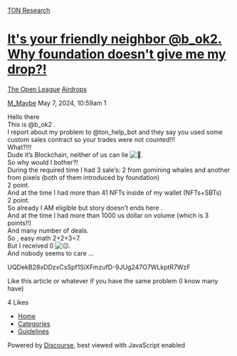 [TON Research](/)

# [It's your friendly neighbor @b\_ok2. Why foundation doesn't give me my drop?!](/t/its-your-friendly-neighbor-b-ok2-why-foundation-doesnt-give-me-my-drop/16462)

[The Open League](/c/the-open-league/airdrops/61)  [Airdrops](/c/the-open-league/airdrops/61) 

    

[M\_Maybe](https://tonresear.ch/u/M_Maybe)  May 7, 2024, 10:59am  1

Hello there  
This is @b\_ok2 .  
I report about my problem to @ton\_help\_bot and they say you used some custom sales contract so your trades were not counted!!!  
What?!!!  
Dude it’s Blockchain, neither of us can lie ![:lying_face:](https://tonresear.ch/images/emoji/twitter/lying_face.png?v=12 ":lying_face:").  
So why would I bother?!  
During the required time I had 3 sale’s: 2 from gomining whales and another from pixels (both of them introduced by foundation)  
2 point.  
And at the time I had more than 41 NFTs inside of my wallet (NFTs+SBTs)  
2 point.  
So already I AM eligible but story doesn’t ends here .  
And at the time I had more than 1000 us dollar on volume (which is 3 points!!)  
And many number of deals.  
So , easy math 2+2+3=7.  
But I received 0 ![:neutral_face:](https://tonresear.ch/images/emoji/twitter/neutral_face.png?v=12 ":neutral_face:").  
And nobody seems to care …

UQDekB28xDDzxCsSpf1SiXFmzufD-9JUg247O7WLkptR7WzF

Like this article or whatever if you have the same problem (I know many have)

  4 Likes

*   [Home](/)
*   [Categories](/categories)
*   [Guidelines](/guidelines)

Powered by [Discourse](https://www.discourse.org), best viewed with JavaScript enabled